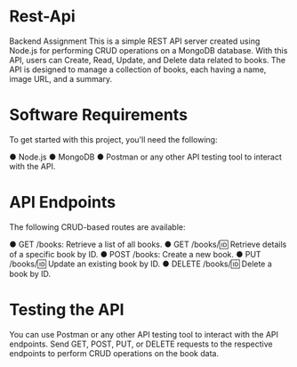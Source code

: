 # Rest-Api
Backend Assignment
This is a simple REST API server created using Node.js for performing CRUD operations on a MongoDB database. With this API, users can Create, Read, Update, and Delete data related to books. The API is designed to manage a collection of books, each having a name, image URL, and a summary.

# Software Requirements
To get started with this project, you'll need the following:

● Node.js 
● MongoDB 
● Postman or any other API testing tool to interact with the API.

# API Endpoints
The following CRUD-based routes are available:

● GET /books: Retrieve a list of all books.
● GET /books/:id: Retrieve details of a specific book by ID.
● POST /books: Create a new book.
● PUT /books/:id: Update an existing book by ID.
● DELETE /books/:id: Delete a book by ID.

# Testing the API
You can use Postman or any other API testing tool to interact with the API endpoints.
Send GET, POST, PUT, or DELETE requests to the respective endpoints to perform CRUD operations on the book data.

